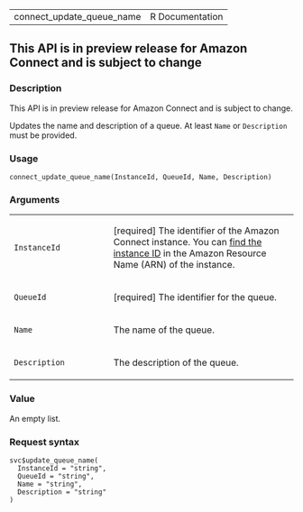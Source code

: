 <table style="width: 100%;">
<tbody>
<tr class="odd">
<td>connect_update_queue_name</td>
<td style="text-align: right;">R Documentation</td>
</tr>
</tbody>
</table>

## This API is in preview release for Amazon Connect and is subject to change

### Description

This API is in preview release for Amazon Connect and is subject to
change.

Updates the name and description of a queue. At least `Name` or
`Description` must be provided.

### Usage

    connect_update_queue_name(InstanceId, QueueId, Name, Description)

### Arguments

<table>
<colgroup>
<col style="width: 35%" />
<col style="width: 65%" />
</colgroup>
<tbody>
<tr class="odd">
<td><code
id="connect_update_queue_name_:_InstanceId">InstanceId</code></td>
<td><p>[required] The identifier of the Amazon Connect instance. You can
<a
href="https://docs.aws.amazon.com/connect/latest/adminguide/find-instance-arn.html">find
the instance ID</a> in the Amazon Resource Name (ARN) of the
instance.</p></td>
</tr>
<tr class="even">
<td><code id="connect_update_queue_name_:_QueueId">QueueId</code></td>
<td><p>[required] The identifier for the queue.</p></td>
</tr>
<tr class="odd">
<td><code id="connect_update_queue_name_:_Name">Name</code></td>
<td><p>The name of the queue.</p></td>
</tr>
<tr class="even">
<td><code
id="connect_update_queue_name_:_Description">Description</code></td>
<td><p>The description of the queue.</p></td>
</tr>
</tbody>
</table>

### Value

An empty list.

### Request syntax

    svc$update_queue_name(
      InstanceId = "string",
      QueueId = "string",
      Name = "string",
      Description = "string"
    )
